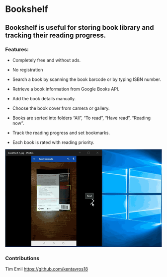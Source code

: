 Bookshelf
=========

Bookshelf is useful for storing book library and tracking their reading progress.
---------------------------------------------------------------------------------



### Features:

* Completely free and without ads.
+ No registration
- Search a book by scanning the book barcode or by typing ISBN number.
* Retrieve a book information from Google Books API.
+ Add the book details manually.
- Choose the book cover from camera or gallery.
* Books are sorted into folders “All”, “To read”, “Have read”, “Reading now”.
+ Track the reading progress and set bookmarks.
- Each book is rated with reading priority.

![](https://github.com/kentavros18/Bookshelf/blob/master/readME_bookShelf.gif)

### Contributions
Tim Emil <https://github.com/kentavros18>
